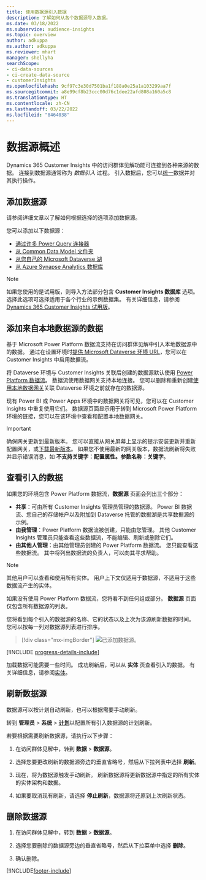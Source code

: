 ```yaml
---
title: 使用数据源引入数据
description: 了解如何从各个数据源导入数据。
ms.date: 03/18/2022
ms.subservice: audience-insights
ms.topic: overview
author: adkuppa
ms.author: adkuppa
ms.reviewer: mhart
manager: shellyha
searchScope:
- ci-data-sources
- ci-create-data-source
- customerInsights
ms.openlocfilehash: 9cf97c3e30d7501ba1f188a0e25a1a103299aa7f
ms.sourcegitcommit: a8e99cf8b23ccc00d76c1dee22afd808a160a5c8
ms.translationtype: HT
ms.contentlocale: zh-CN
ms.lasthandoff: 03/22/2022
ms.locfileid: "8464038"
---
```

# <a name="data-sources-overview"></a>数据源概述



Dynamics 365 Customer Insights 中的访问群体见解功能可连接到各种来源的数据。 连接到数据源通常称为 *数据引入* 过程。 引入数据后，您可以[统一](data-unification.md)数据并对其执行操作。

## <a name="add-a-data-source"></a>添加数据源

请参阅详细文章以了解如何根据选择的选项添加数据源。

您可以添加以下数据源：

- [通过许多 Power Query 连接器](connect-power-query.md)
- [从 Common Data Model 文件夹](connect-common-data-model.md)
- [从您自己的 Microsoft Dataverse 湖](connect-dataverse-managed-lake.md)
- [从 Azure Synapse Analytics 数据库](connect-synapse.md)

> [!NOTE]
> 如果您使用的是试用版，则导入方法部分包含 **Customer Insights 数据库** 选项。 选择此选项可选择适用于各个行业的示例数据集。 有关详细信息，请参阅 [Dynamics 365 Customer Insights 试用版](../trial-signup.md)。

## <a name="add-data-from-on-premises-data-sources"></a>添加来自本地数据源的数据

基于 Microsoft Power Platform 数据流支持在访问群体见解中引入本地数据源中的数据。 通过在设置环境时[提供 Microsoft Dataverse 环境 URL](create-environment.md)，您可以在 Customer Insights 中启用数据流。

将 Dataverse 环境与 Customer Insights 关联后创建的数据源默认使用 [Power Platform 数据流](/power-query/dataflows/overview-dataflows-across-power-platform-dynamics-365)。 数据流使用数据网关支持本地连接。 您可以删除和重新创建[使用本地数据网关](/data-integration/gateway/service-gateway-app)关联 Dataverse 环境之前就存在的数据源。

现有 Power BI 或 Power Apps 环境中的数据网关将可见，您可以在 Customer Insights 中重复使用它们。 数据源页面显示用于转到 Microsoft Power Platform 环境的链接，您可以在该环境中查看和配置本地数据网关。

> [!IMPORTANT]
> 确保网关更新到最新版本。 您可以直接从网关屏幕上显示的提示安装更新并重新配置网关，或[下载最新版本](https://powerapps.microsoft.com/downloads/)。 如果您不使用最新的网关版本，数据流刷新将失败并显示错误消息，如 **不支持关键字：配置属性。参数名称：关键字**。

## <a name="review-ingested-data"></a>查看引入的数据
如果您的环境包含 Power Platform 数据流，**数据源** 页面会列出三个部分： 
- **共享**：可由所有 Customer Insights 管理员管理的数据源。 Power BI 数据流、您自己的存储帐户以及附加到 Dataverse 托管的数据湖是共享数据源的示例。
- **由我管理**：Power Platform 数据流被创建，只能由您管理。 其他 Customer Insights 管理员只能查看这些数据流，不能编辑、刷新或删除它们。
- **由其他人管理**：由其他管理员创建的 Power Platform 数据流。 您只能查看这些数据流。 其中将列出数据流的负责人，可以向其寻求帮助。
> [!NOTE]
> 其他用户可以查看和使用所有实体。 用户上下文仅适用于数据源，不适用于这些数据流产生的实体。

如果没有使用 Power Platform 数据流，您将看不到任何组或部分。 **数据源** 页面仅包含所有数据源的列表。

您将看到每个引入的数据源的名称、它的状态以及上次为该源刷新数据的时间。 您可以按每一列对数据源列表进行排序。

> [!div class="mx-imgBorder"]
> ![已添加数据源。](media/configure-data-datasource-added.png "已添加数据源")

[!INCLUDE [progress-details-include](../includes/progress-details-pane.md)]

加载数据可能需要一些时间。 成功刷新后，可以从 **实体** 页查看引入的数据。 有关详细信息，请参阅[实体](entities.md)。

## <a name="refresh-a-data-source"></a>刷新数据源

数据源可以按计划自动刷新，也可以根据需要手动刷新。 

转到 **管理员** > **系统** > [**计划**](system.md#schedule-tab)以配置所有引入数据源的计划刷新。

若要根据需要刷新数据源，请执行以下步骤：

1. 在访问群体见解中，转到 **数据** > **数据源**。

2. 选择您要更改刷新的数据源旁边的垂直省略号，然后从下拉列表中选择 **刷新**。

3. 现在，将为数据源触发手动刷新。 刷新数据源将更新数据源中指定的所有实体的实体架构和数据。

4. 如果要取消现有刷新，请选择 **停止刷新**，数据源将还原到上次刷新状态。

## <a name="delete-a-data-source"></a>删除数据源

1. 在访问群体见解中，转到 **数据** > **数据源**。

2. 选择您要删除的数据源旁边的垂直省略号，然后从下拉菜单中选择 **删除**。

3. 确认删除。


[!INCLUDE[footer-include](../includes/footer-banner.md)]
